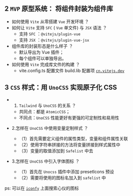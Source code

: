 ## 2 `MVP` 原型系统： 将组件封装为组件库

- 如何使用 `Vite` 从零搭建 `Vue` 开发环境 ？
- 如何让 `Vite` 支持 `SFC` ( `Vue` 单文件) 与 `JSX` 语法 ？
  - 支持 `SFC` ：`@vitejs/plugin-vue`
  - 支持 `JSX` ：`@vitejs/plugin-vue-jsx`
- 组件库的封装形态是什么样子 ？
  - 默认导出为 Vue 插件；
  - 每个组件可以单独导出。
- 如何使用 `Vite` 完成库文件的构建 ？
  - vite.config.ts 配置文件 build.lib 配置项
    [`cn.vitejs.dev`](https://link.juejin.cn/?target=https%3A%2F%2Fcn.vitejs.dev%2Fconfig%2Fbuild-options.html%23build-lib)

## 3 `CSS` 样式：用 `UnoCSS` 实现原子化 CSS

- 1. `Tailwind` 与 `UnoCSS` 的关系 ？

  - 共同点：都是 `AtomicCSS`；
  - 不同点：`UnoCSS` 性能更好有更强的可定制性和易用性

- 2.怎样在 `UnoCSS` 中使用变量定制样式 ？

  - （1）首先需要定义组件的属性类型，变量和组件属性关联
  - （2）使用字符串拼接的方法将变量拼接到样式属性中
  - （3）变量的取值添加到 `Safelist` 中去

- 3.怎样在 `UnoCSS` 中引入字体图标 ？
  - （1）首先在 `Unocss` 插件中添加 presetIcons 预设
  - （2）需要将使用的图标名加入到 `safelist` 中

ps: 可以在 [`iconfy`](https://icones.js.org/) 上面搜索心仪的图标

